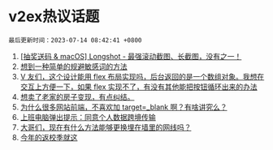 # v2ex热议话题

`最后更新时间：2023-07-14 08:42:41 +0800`

1. [[抽奖送码 & macOS] Longshot - 最强滚动截图、长截图，没有之一！](https://www.v2ex.com/t/956351)
1. [想到一种简单的规避敏感词的方法](https://www.v2ex.com/t/956482)
1. [V 友们，这个设计能用 flex 布局实现吗，后台返回的是一个数组对象。我想在交互上方便一下，如果 flex 实现不了，有没有其他能把按钮循环出来的办法](https://www.v2ex.com/t/956387)
1. [想卖了老家的房子变现，有点纠结。](https://www.v2ex.com/t/956428)
1. [为什么很多网站前端，不喜欢加 target=_blank 啊？有啥讲究么？](https://www.v2ex.com/t/956422)
1. [上班电脑弹出提示：同意个人数据跨境传输](https://www.v2ex.com/t/956355)
1. [大哥们，现在有什么方法能够更换埋在墙里的网线吗？](https://www.v2ex.com/t/956403)
1. [今年的返校季就这](https://www.v2ex.com/t/956339)

